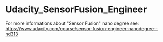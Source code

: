 # Udacity_SensorFusion_Engineer
For more informations about "Sensor Fusion" nano degree see: 
   https://www.udacity.com/course/sensor-fusion-engineer-nanodegree--nd313
